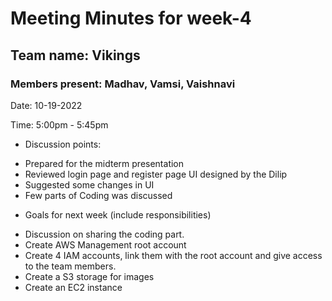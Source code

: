 # Meeting Minutes for week-4
## Team name: Vikings

### Members present: Madhav, Vamsi, Vaishnavi

Date: 10-19-2022

Time: 5:00pm - 5:45pm

* Discussion points:
- Prepared for the midterm presentation
- Reviewed login page and register page UI designed by the Dilip
- Suggested some changes in UI
- Few parts of Coding was discussed

* Goals for next week (include responsibilities)

- Discussion on sharing the coding part.
- Create AWS Management root account
- Create 4 IAM accounts, link them with the root account and give access to the team members.
- Create a S3 storage for images
- Create an EC2 instance
